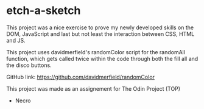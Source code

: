# etch-a-sketch

This project was a nice exercise to prove my newly developed skills
on the DOM, JavaScript and last but not least the interaction between CSS, HTML and JS.

This project uses davidmerfield's randomColor script for the randomAll function, which gets
called twice within the code through both the fill all and the disco buttons.

GitHub link: https://github.com/davidmerfield/randomColor

This project was made as an assignement for The Odin Project (TOP)

- Necro
